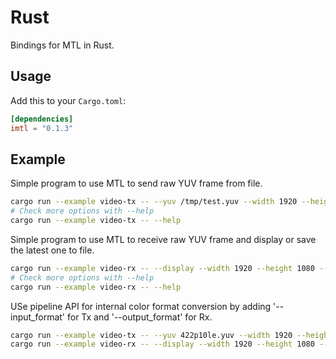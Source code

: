 # Rust

Bindings for MTL in Rust.

## Usage

Add this to your `Cargo.toml`:

```toml
[dependencies]
imtl = "0.1.3"
```

## Example

Simple program to use MTL to send raw YUV frame from file.

```bash
cargo run --example video-tx -- --yuv /tmp/test.yuv --width 1920 --height 1080 --fps 30 --format yuv_422_8bit
# Check more options with --help
cargo run --example video-tx -- --help
```

Simple program to use MTL to receive raw YUV frame and display or save the latest one to file.

```bash
cargo run --example video-rx -- --display --width 1920 --height 1080 --fps 30 --format yuv_422_8bit [--yuv /tmp/save.yuv]
# Check more options with --help
cargo run --example video-rx -- --help
```

USe pipeline API for internal color format conversion by adding '--input_format' for Tx and '--output_format' for Rx.

```bash
cargo run --example video-tx -- --yuv 422p10le.yuv --width 1920 --height 1080 --fps 30 --format yuv_422_10bit --input-format YUV422PLANAR10LE
cargo run --example video-rx -- --display --width 1920 --height 1080 --fps 30 --format yuv_422_10bit --output-format UYVY
```
